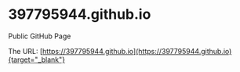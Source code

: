 # 397795944.github.io
Public GitHub Page

The URL: [https://397795944.github.io](https://397795944.github.io){target="_blank"}

